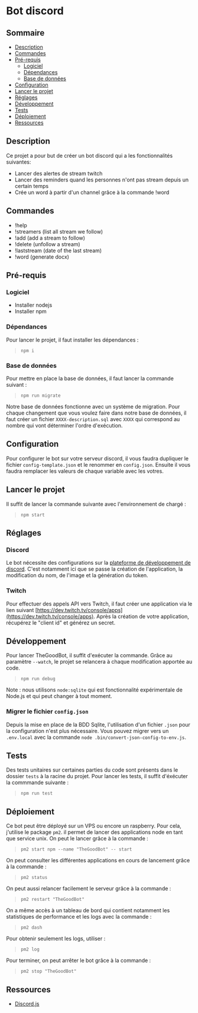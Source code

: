 # Bot discord

## Sommaire

- [Description](#description)
- [Commandes](#commandes)
- [Pré-requis](#pré-requis)
  - [Logiciel](#logiciel)
  - [Dépendances](#dépendances)
  - [Base de données](#base-de-données)
- [Configuration](#configuration)
- [Lancer le projet](#lancer-le-projet)
- [Réglages](#réglages)
- [Développement](#développement)
- [Tests](#tests)
- [Déploiement](#déploiement)
- [Ressources](#ressources)

## Description

Ce projet a pour but de créer un bot discord qui a les fonctionnalités suivantes:

- Lancer des alertes de stream twitch
- Lancer des reminders quand les personnes n'ont pas stream depuis un certain temps
- Crée un word à partir d'un channel grâce à la commande !word

## Commandes

- !help
- !streamers (list all stream we follow)
- !add (add a stream to follow)
- !delete (unfollow a stream)
- !laststream (date of the last stream)
- !word (generate docx)

## Pré-requis

### Logiciel

- Installer nodejs
- Installer npm

### Dépendances

Pour lancer le projet, il faut installer les dépendances :

> `npm i`

### Base de données

Pour mettre en place la base de données, il faut lancer la commande suivant :

> `npm run migrate`

Notre base de données fonctionne avec un système de migration.
Pour chaque changement que vous voulez faire dans notre base de données, il faut créer un fichier `XXXX-description.sql` avec `XXXX` qui correspond au nombre qui vont déterminer l'ordre d'exécution.

## Configuration

Pour configurer le bot sur votre serveur discord, il vous faudra dupliquer le fichier `config-template.json` et le renommer en `config.json`.
Ensuite il vous faudra remplacer les valeurs de chaque variable avec les votres.

## Lancer le projet

Il suffit de lancer la commande suivante avec l'environnement de chargé :

> `npm start`

## Réglages

### Discord

Le bot nécessite des configurations sur la [plateforme de développement de discord](https://discord.com/developers/applications).
C'est notamment ici que se passe la création de l'application, la modification du nom, de l'image et la génération du token.

### Twitch

Pour effectuer des appels API vers Twitch, il faut créer une application via le lien suivant [https://dev.twitch.tv/console/apps](https://dev.twitch.tv/console/apps).
Après la création de votre application, récupérez le "client id" et générez un secret.

## Développement

Pour lancer TheGoodBot, il suffit d'exécuter la commande. Grâce au paramètre `--watch`, le projet se relancera à chaque modification apportée au code.

> `npm run debug`

Note : nous utilisons `node:sqlite` qui est fonctionnalité expérimentale de Node.js et qui peut changer à tout moment.

### Migrer le fichier `config.json`

Depuis la mise en place de la BDD Sqlite, l'utilisation d'un fichier `.json` pour la configuration n'est plus nécessaire. Vous pouvez migrer vers un `.env.local` avec la commande `node .bin/convert-json-config-to-env.js`.

## Tests

Des tests unitaires sur certaines parties du code sont présents dans le dossier `tests` à la racine du projet.
Pour lancer les tests, il suffit d'éxécuter la commmande suivante :

> `npm run test`

## Déploiement

Ce bot peut être déployé sur un VPS ou encore un raspberry.
Pour cela, j'utilise le package `pm2`. il permet de lancer des applications node en tant que service unix.
On peut le lancer grâce à la commande :

> `pm2 start npm --name "TheGoodBot" -- start`

On peut consulter les différentes applications en cours de lancement grâce à la commande :

> `pm2 status`

On peut aussi relancer facilement le serveur grâce à la commande :

> `pm2 restart "TheGoodBot"`

On a même accès à un tableau de bord qui contient notamment les statistiques de performance et les logs avec la commande :

> `pm2 dash`

Pour obtenir seulement les logs, utiliser :

> `pm2 log`

Pour terminer, on peut arrêter le bot grâce à la commande :

> `pm2 stop "TheGoodBot"`

## Ressources

- [Discord.js](https://discordjs.guide/)
